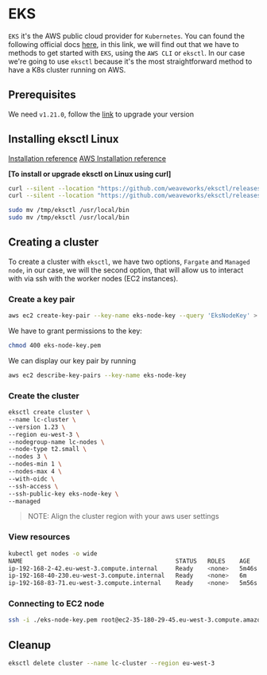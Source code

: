 # EKS

`EKS` it's the AWS public cloud provider for `Kubernetes`. You can found the following official docs [here](https://docs.aws.amazon.com/eks/latest/userguide/getting-started.html), in this link, we will find out that we have to methods to get started with `EKS`, using the `AWS CLI` or `eksctl`. In our case we're going to use `eksctl` because it's the most straightforward method to have a K8s cluster running on AWS.

## Prerequisites

We need `v1.21.0`, follow the [link](https://docs.aws.amazon.com/eks/latest/userguide/install-kubectl.html) to upgrade your version

## Installing eksctl Linux

[Installation reference](https://eksctl.io/introduction/#installation)
[AWS Installation reference](https://docs.aws.amazon.com/eks/latest/userguide/eksctl.html)

**[To install or upgrade eksctl on Linux using curl]**

```bash
curl --silent --location "https://github.com/weaveworks/eksctl/releases/latest/download/eksctl_$(uname -s)_amd64.tar.gz" | tar xz -C /tmp
curl --silent --location "https://github.com/weaveworks/eksctl/releases/latest/download/eksctl_$(uname -s)_amd64.tar.gz" | tar xz -C /tmp
```

```bash
sudo mv /tmp/eksctl /usr/local/bin
sudo mv /tmp/eksctl /usr/local/bin
```

## Creating a cluster

To create a cluster with `eksctl`, we have two options, `Fargate` and `Managed node`, in our case, we will the second option, that will allow us to interact with via ssh with the worker nodes (EC2 instances).

### Create a key pair

```bash
aws ec2 create-key-pair --key-name eks-node-key --query 'EksNodeKey' > eks-node-key.pem
```

We have to grant permissions to the key:

```bash
chmod 400 eks-node-key.pem
```

We can display our key pair by running

```bash
aws ec2 describe-key-pairs --key-name eks-node-key
```

### Create the cluster

```bash
eksctl create cluster \
--name lc-cluster \
--version 1.23 \
--region eu-west-3 \
--nodegroup-name lc-nodes \
--node-type t2.small \
--nodes 3 \
--nodes-min 1 \
--nodes-max 4 \
--with-oidc \
--ssh-access \
--ssh-public-key eks-node-key \
--managed
```

> NOTE: Align the cluster region with your aws user settings

### View resources

```bash
kubectl get nodes -o wide
NAME                                           STATUS   ROLES    AGE     VERSION               INTERNAL-IP      EXTERNAL-IP      OS-IMAGE         KERNEL-VERSION                CONTAINER-RUNTIME
ip-192-168-2-42.eu-west-3.compute.internal     Ready    <none>   5m46s   v1.21.2-eks-c1718fb   192.168.2.42     15.237.24.145    Amazon Linux 2   5.4.129-63.229.amzn2.x86_64   docker://19.3.13
ip-192-168-40-230.eu-west-3.compute.internal   Ready    <none>   6m      v1.21.2-eks-c1718fb   192.168.40.230   35.180.29.45     Amazon Linux 2   5.4.129-63.229.amzn2.x86_64   docker://19.3.13
ip-192-168-83-71.eu-west-3.compute.internal    Ready    <none>   5m56s   v1.21.2-eks-c1718fb   192.168.83.71    15.236.247.143   Amazon Linux 2   5.4.129-63.229.amzn2.x86_64   docker://19.3.13
```

### Connecting to EC2 node

```bash
ssh -i ./eks-node-key.pem root@ec2-35-180-29-45.eu-west-3.compute.amazonaws.com
```

## Cleanup

```bash
eksctl delete cluster --name lc-cluster --region eu-west-3
```
